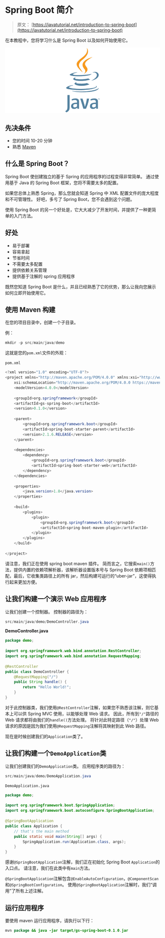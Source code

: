 # Spring Boot 简介

> 原文： [https://javatutorial.net/introduction-to-spring-boot](https://javatutorial.net/introduction-to-spring-boot)

在本教程中，您将学习什么是 Spring Boot 以及如何开始使用它。

![java-featured-image](img/e0db051dedc1179e7424b6d998a6a772.jpg)

## 先决条件

*   您的时间 10-20 分钟
*   熟悉 [Maven](https://javatutorial.net/how-to-install-maven-on-windows-linux-and-mac)

## 什么是 Spring Boot？

Spring Boot 使创建独立的基于 Spring 的应用程序的过程变得非常简单。 通过使用基于 Java 的 Spring Boot 框架，您将不需要太多的配置。

如果您总体上熟悉 Spring，那么您就会知道 Spring 中 XML 配置文件的庞大程度和不可管理性。 好吧，多亏了 Spring Boot，您不会遇到这个问题。

使用 Spring Boot 的另一个好处是，它大大减少了开发时间，并提供了一种更简单的入门方法。

## 好处

*   易于部署
*   容易拿起
*   节省时间
*   不需要太多配置
*   提供依赖关系管理
*   提供基于注解的 spring 应用程序

既然您知道 Spring Boot 是什么，并且已经熟悉了它的优势，那么让我向您展示如何立即开始使用它。

## 使用 Maven 构建

在您的项目目录中，创建一个子目录。

例：

```java
mkdir -p src/main/java/demo
```

这就是您的`pom.xml`文件的外观：

`pom.xml`

```java
<?xml version="1.0" encoding="UTF-8"?>
<project xmlns="http://maven.apache.org/POM/4.0.0" xmlns:xsi="http://www.w3.org/2001/XMLSchema-instance"
    xsi:schemaLocation="http://maven.apache.org/POM/4.0.0 https://maven.apache.org/xsd/maven-4.0.0.xsd">
    <modelVersion>4.0.0</modelVersion>

    <groupId>org.springframework</groupId>
    <artifactId>gs-spring-boot</artifactId>
    <version>0.1.0</version>

    <parent>
        <groupId>org.springframework.boot</groupId>
        <artifactId>spring-boot-starter-parent</artifactId>
        <version>2.1.6.RELEASE</version>
    </parent>

    <dependencies>
        <dependency>
            <groupId>org.springframework.boot</groupId>
            <artifactId>spring-boot-starter-web</artifactId>
        </dependency>
    </dependencies>

    <properties>
        <java.version>1.8</java.version>
    </properties>

    <build>
        <plugins>
            <plugin>
                <groupId>org.springframework.boot</groupId>
                <artifactId>spring-boot-maven-plugin</artifactId>
            </plugin>
        </plugins>
    </build>

</project>
```

请注意，我们正在使用 spring boot maven 插件。 简而言之，它搜索`main()`方法，提供内置的依赖项解析器，该解析器设置版本号与 Spring Boot 依赖项相匹配，最后，它收集类路径上的所有 jar，然后构建可运行的“uber-jar”，这使得执行起来更加方便。

## 让我们构建一个演示 Web 应用程序

让我们创建一个控制器。 控制器的路径为：

```java
src/main/java/demo/DemoController.java
```

**DemoController.java**

```java
package demo;

import org.springframework.web.bind.annotation.RestController;
import org.springframework.web.bind.annotation.RequestMapping;

@RestController
public class DemoController {
    @RequestMapping("/")
    public String handle() {
        return "Hello World!";
    }
}
```

对于此控制器类，我们使用`@RestController`注解，如果您不熟悉该注解，则它基本上可以供 Spring MVC 使用，以能够处理 Web 请求。 因此，所有到`"/"`路径的 Web 请求都将由我们的`handle()`方法处理。 将针对此特定路径（`"/"`）处理 Web 请求的原因是因为我们使用`@RequestMapping`注解将其映射到此 Web 路径。

现在是时候创建我们的`Application`类了。

## 让我们构建一个`DemoApplication`类

让我们创建我们的`DemoApplication`类。 应用程序类的路径为：

```java
src/main/java/demo/DemoApplication.java
```

`DemoApplication.java`

```java
package demo;

import org.springframework.boot.SpringApplication;
import org.springframework.boot.autoconfigure.SpringBootApplication;

@SpringBootApplication
public class Application {
	// that's the main method
    public static void main(String[] args) {
        SpringApplication.run(Application.class, args);
    }
}
```

感谢`@SpringBootApplication`注解，我们正在初始化 Spring Boot `Application`的入口点。 请注意，我们在此类中有`main`方法。

`@SpringBootApplication`注解包含`@EnableAutoConfiguration`，`@ComponentScan`和`@SpringBootConfiguration`。 使用`@SpringBootApplication`注解时，我们“调用”了所有上述注解。

## 运行应用程序

要使用 maven 运行应用程序，请执行以下行：

```java
mvn package && java -jar target/gs-spring-boot-0.1.0.jar
```